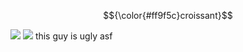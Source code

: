 <p align="center">
$${\color{#ff9f5c}croissant}$$
</p>
 
 ![](https://64.media.tumblr.com/f4008e96099514940c072dce877f3e4a/bd558aa29b78fa24-56/s500x750/162b8a8339cd5fd607e4e42f8eb0ddf161b58b32.jpg)  ![](https://yokai.crd.co/assets/images/gallery22/c89841eb.gif?v=b4df531c) this guy is ugly asf
